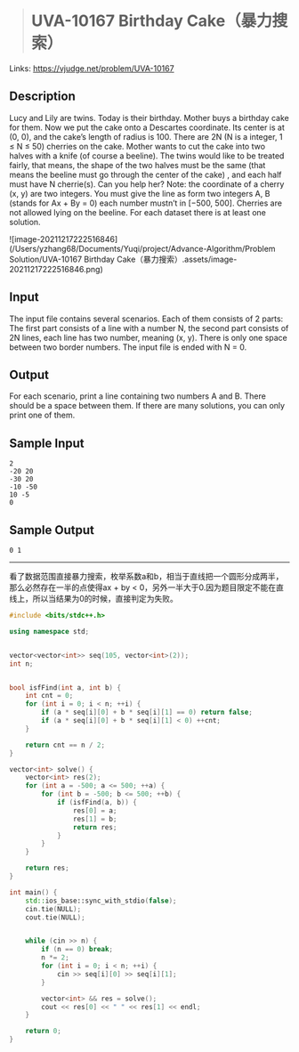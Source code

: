 > # UVA-10167 Birthday Cake（暴力搜索）

Links: https://vjudge.net/problem/UVA-10167

## Description

Lucy and Lily are twins. Today is their birthday. Mother buys a birthday cake for them. Now we put the cake onto a Descartes coordinate. Its center is at (0, 0), and the cake’s length of radius is 100. There are 2N (N is a integer, 1 ≤ N ≤ 50) cherries on the cake. Mother wants to cut the cake into two halves with a knife (of course a beeline). The twins would like to be treated fairly, that means, the shape of the two halves must be the same (that means the beeline must go through the center of the cake) , and each half must have N cherrie(s). Can you help her? Note: the coordinate of a cherry (x, y) are two integers. You must give the line as form two integers A, B (stands for Ax + By = 0) each number mustn’t in [−500, 500]. Cherries are not allowed lying on the beeline. For each dataset there is at least one solution.

![image-20211217222516846](/Users/yzhang68/Documents/Yuqi/project/Advance-Algorithm/Problem Solution/UVA-10167 Birthday Cake（暴力搜索）.assets/image-20211217222516846.png)

## Input

The input file contains several scenarios. Each of them consists of 2 parts: The first part consists of a line with a number N, the second part consists of 2N lines, each line has two number, meaning (x, y). There is only one space between two border numbers. The input file is ended with N = 0.

## Output

For each scenario, print a line containing two numbers A and B. There should be a space between them. If there are many solutions, you can only print one of them.

## Sample Input

```
2
-20 20
-30 20
-10 -50
10 -5
0
```

## Sample Output

```
0 1
```

-----

看了数据范围直接暴力搜索，枚举系数a和b，相当于直线把一个圆形分成两半，那么必然存在一半的点使得ax + by < 0，另外一半大于0.因为题目限定不能在直线上，所以当结果为0的时候，直接判定为失败。

```c++
#include <bits/stdc++.h>

using namespace std;


vector<vector<int>> seq(105, vector<int>(2));
int n;


bool isfFind(int a, int b) {
	int cnt = 0;
	for (int i = 0; i < n; ++i) {
		if (a * seq[i][0] + b * seq[i][1] == 0) return false;
		if (a * seq[i][0] + b * seq[i][1] < 0) ++cnt;
	}

	return cnt == n / 2;
}

vector<int> solve() {
	vector<int> res(2);
	for (int a = -500; a <= 500; ++a) {
		for (int b = -500; b <= 500; ++b) {
			if (isfFind(a, b)) {
				res[0] = a;
				res[1] = b;
				return res;
			}
		}
	}

	return res;
}

int main() {
    std::ios_base::sync_with_stdio(false);
    cin.tie(NULL);
    cout.tie(NULL);


    while (cin >> n) {
    	if (n == 0) break;
    	n *= 2;
    	for (int i = 0; i < n; ++i) {
    		cin >> seq[i][0] >> seq[i][1];
    	}

    	vector<int> && res = solve();
    	cout << res[0] << " " << res[1] << endl;
    }

    return 0;
}
```


